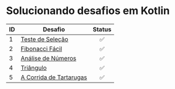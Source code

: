 # Solucionando desafios em Kotlin

|ID|Desafio|Status|
|-|-|:-:|
|1|[Teste de Seleção](https://github.com/JefersonMelo/07-DIO/blob/master/09-Santander-Bootcamp-Mobile-Developer/12-Solucionando-desafios-em-Kotlin/01-Teste-de-Sele%C3%A7%C3%A3o-1/src/main/kotlin/TesteDeSelecaoUm.kt)|:white_check_mark:|
|2|[Fibonacci Fácil](https://github.com/JefersonMelo/07-DIO/blob/master/09-Santander-Bootcamp-Mobile-Developer/12-Solucionando-desafios-em-Kotlin/02-Fibonacci-F%C3%A1cil/src/main/kotlin/FibonacciFacil.kt)|:white_check_mark:|
|3|[Análise de Números](https://github.com/JefersonMelo/07-DIO/blob/master/09-Santander-Bootcamp-Mobile-Developer/12-Solucionando-desafios-em-Kotlin/03-An%C3%A1lise-de-N%C3%BAmeros/src/main/kotlin/main.kt)|:white_check_mark:|
|4|[Triângulo](https://github.com/JefersonMelo/07-DIO/blob/master/09-Santander-Bootcamp-Mobile-Developer/12-Solucionando-desafios-em-Kotlin/04-Tri%C3%A2ngulo/src/main/kotlin/main.kt)|:white_check_mark:|
|5|[A Corrida de Tartarugas](https://github.com/JefersonMelo/07-DIO/blob/master/09-Santander-Bootcamp-Mobile-Developer/12-Solucionando-desafios-em-Kotlin/05-A-Corrida-de-Tartarugas/src/main/kotlin/main.kt)|:white_check_mark:|
